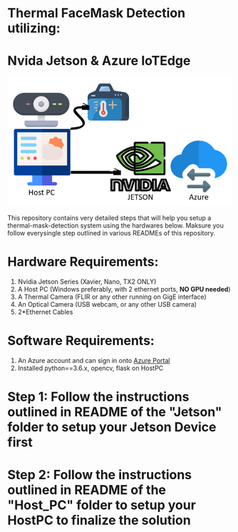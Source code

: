 # Thermal FaceMask Detection utilizing:
# Nvida Jetson & Azure IoTEdge
![Overall Schematic](/Overall_Schematic.png)

This repository contains very detailed steps that will help you setup a thermal-mask-detection system using the hardwares below.
Maksure you follow everysingle step outlined in various READMEs of this repository.

# Hardware Requirements:
1. Nvidia Jetson Series (Xavier, Nano, TX2 ONLY)
2. A Host PC (Windows preferably, with 2 ethernet ports, **NO GPU needed**)
3. A Thermal Camera (FLIR or any other running on GigE interface)
4. An Optical Camera (USB webcam, or any other USB camera)
5. 2*Ethernet Cables

# Software Requirements:
1. An Azure account and can sign in onto [Azure Portal](https://portal.azure.com)
2. Installed python==3.6.x, opencv, flask on HostPC

# Step 1: Follow the instructions outlined in README of the "Jetson" folder to setup your Jetson Device first
# Step 2: Follow the instructions outlined in README of the "Host_PC" folder to setup your HostPC to finalize the solution

